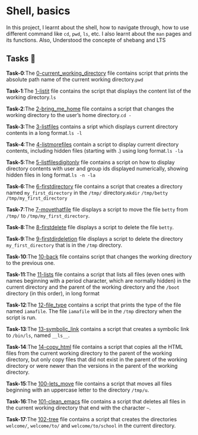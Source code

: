 #  Shell, basics 

In this project, I learnt about the shell, how to navigate through, how to use different command like `cd`, `pwd`, `ls`, etc. I also learnt about the `man` pages and its functions. Also, Understood the concepte of shebang and LTS

## Tasks :page_with_curl:

**Task-0**:The [0-current_working_directory](./0-current_working_directory) file contains script that prints the absolute path name of the current working directory.`pwd`

**Task-1**:The [1-listit](./1-listit) file contains the script that displays the content list of the working directory.`ls`

**Task-2**:The [2-bring_me_home](./2-bring_me_home) file contains a script that changes the working directory to the user’s home directory.`cd -`

**Task-3**:The [3-listfiles](./3-listfiles) contains a sript which displays current directory contents in a long format.`ls -l`

**Task-4**:The [4-listmorefiles](./4-listmorefiles) contain a script to display current directory contents, including hidden files (starting with .) using long format.`ls -la`

**Task-5**:The [5-listfilesdigitonly](./5-listfilesdigitonly) file contains a script on how to display directory contents with user and group ids displayed numerically, showing hidden files in long format.`ls -n -la`

**Task-6**:The [6-firstdirectory](./6-firstdirectory) file contains a script that creates a directory named `my_first_directory` in the `/tmp/` directory.`mkdir` `/tmp/betty` `/tmp/my_first_directory`

**Task-7**:The [7-movethatfile](./7-movethatfile) file displays a script to move the file `betty` from `/tmp/` to `/tmp/my_first_directory`.

**Task-8**:The [8-firstdelete](./8-firstdelete) file displays a script to delete the file `betty`.

**Task-9**:The [9-firstdirdeletion](./9-firstdirdeletion) file displays a script to delete the directory `my_first_directory` that is in the `/tmp` directory.

**Task-10**:The [10-back](./10-back) file contains script that changes the working directory to the previous one.

**Task-11**:The [11-lists](./11-lists) file contains a script that lists all files (even ones with names beginning with a period character, which are normally hidden) in the current directory and the parent of the working directory and the `/boot` directory (in this order), in long format

**Task-12**:The [12-file_type](./12-file_type) contains a script that prints the type of the file named `iamafile`. The file `iamafile` will be in the `/tmp` directory when the script is run.

**Task-13**:The [13-symbolic_link](./13-symbolic_link) contains a script that creates a symbolic link to `/bin/ls`, named `__ls__`.

**Task-14**:The [14-copy_html](./14-copy_html) file contains a script that copies all the HTML files from the current working directory to the parent of the working directory, but only copy files that did not exist in the parent of the working directory or were newer than the versions in the parent of the working directory.

**Task-15**:The [100-lets_move](./100-lets_move) file contains a script that moves all files beginning with an uppercase letter to the directory `/tmp/u`.

**Task-16**:The [101-clean_emacs](./101-clean_emacs) file contains a script that deletes all files in the current working directory that end with the character `~`.

**Task-17**:The [102-tree](./102-tree) file contains a script that creates the directories `welcome/`, `welcome/to/` and `welcome/to/school` in the current directory.


